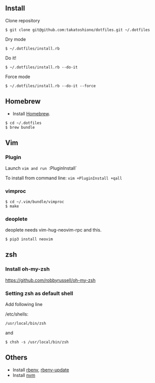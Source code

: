 ## Install

Clone repository

```
$ git clone git@github.com:takatoshiono/dotfiles.git ~/.dotfiles
```

Dry mode

```
$ ~/.dotfiles/install.rb
```

Do it!

```
$ ~/.dotfiles/install.rb --do-it
```

Force mode

```
$ ~/.dotfiles/install.rb --do-it --force
```

## Homebrew

* Install [Homebrew](http://brew.sh/).

```
$ cd ~/.dotfiles
$ brew bundle
```

## Vim

### Plugin

Launch `vim and run `:PluginInstall`

To install from command line: `vim +PluginInstall +qall`

### vimproc

```
$ cd ~/.vim/bundle/vimproc
$ make
```

### deoplete

deoplete needs vim-hug-neovim-rpc and this.

```
$ pip3 install neovim
```

## zsh

### Install oh-my-zsh

https://github.com/robbyrussell/oh-my-zsh

### Setting zsh as default shell

Add following line

/etc/shells:
```
/usr/local/bin/zsh
```

and

```
$ chsh -s /usr/local/bin/zsh
```

## Others

* Install [rbenv](https://github.com/sstephenson/rbenv), [rbenv-update](https://github.com/rkh/rbenv-update)
* Install [nvm](https://github.com/creationix/nvm)

